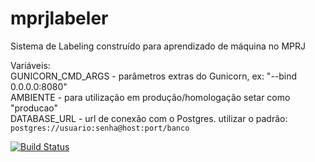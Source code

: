 # mprjlabeler
Sistema de Labeling construído para aprendizado de máquina no MPRJ
<br>

Variáveis: <br>
GUNICORN_CMD_ARGS - parâmetros extras do Gunicorn, ex: "--bind 0.0.0.0:8080"<br>
AMBIENTE - para utilização em produção/homologação setar como "producao"<br>
DATABASE_URL - url de conexão com o Postgres. utilizar o padrão:<br>
    `postgres://usuario:senha@host:port/banco`




[![Build Status](https://travis-ci.org/SamambaMan/mprjlabeler.svg?branch=master)](https://travis-ci.org/SamambaMan/mprjlabeler)


